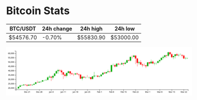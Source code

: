 # Bitcoin Stats

BTC/USDT|24h change|24h high|24h low|
|---|---|---|---|
|$54576.70|-0.70%|$55830.90|$53000.00|

<img src="./chart.svg">
